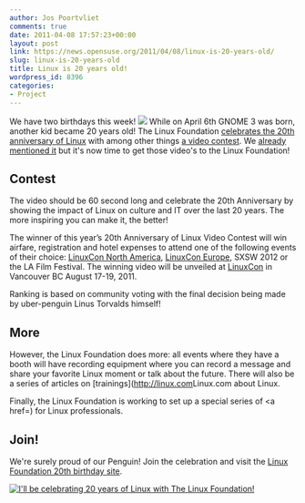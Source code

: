 ```yaml
---
author: Jos Poortvliet
comments: true
date: 2011-04-08 17:57:23+00:00
layout: post
link: https://news.opensuse.org/2011/04/08/linux-is-20-years-old/
slug: linux-is-20-years-old
title: Linux is 20 years old!
wordpress_id: 8396
categories:
- Project
---
```


We have two birthdays this week!
[![](http://www.linuxfoundation.org/20th/images/linux20infographic.png)](http://www.linuxfoundation.org/20th/images/linux20infographic.png)
While on April 6th GNOME 3 was born, another kid became 20 years old! The Linux Foundation [celebrates the 20th anniversary of Linux](http://www.linuxfoundation.org/20th/) with among other things [a video contest](http://video.linux.com/categories/video-contests/20th-anniversary-linux-video-contest). We [already mentioned it](http://news.opensuse.org/2011/03/25/linux-foundation-20th-anniversary-of-linux-campaign-and-video-contest/) but it's now time to get those video's to the Linux Foundation!<!-- more -->


## Contest


The video should be 60 second long and celebrate the 20th Anniversary by showing the impact of Linux on culture and IT over the last 20 years. The more inspiring you can make it, the better!

The winner of this year’s 20th Anniversary of Linux Video Contest will  win airfare, registration and hotel expenses to attend one of the  following events of their choice: [LinuxCon North America](http://events.linuxfoundation.org/events/linuxcon), [LinuxCon Europe](http://events.linuxfoundation.org/events/linuxcon-europe), SXSW 2012 or the LA Film Festival. The winning video will be unveiled at [LinuxCon](http://events.linuxfoundation.org/events/linuxcon) in Vancouver BC August 17-19, 2011.

Ranking is based on community voting with the final decision being made by uber-penguin Linus Torvalds himself!



## More


However, the Linux Foundation does more: all events where they have a booth will have recording equipment where you can record a message and share your favorite Linux moment or talk about the future. There will also be a series of articles on [trainings](http://linux.com</a>Linux.com</a> about Linux.

Finally, the Linux Foundation is working to set up a special series of <a href=) for Linux professionals.



## Join!


We're surely proud of our Penguin! Join the celebration and visit the [Linux Foundation 20th birthday site](http://www.linuxfoundation.org/20th/).

[![I'll be celebrating 20 years of Linux with The Linux Foundation!](http://www.linuxfoundation.org/20th/images/lf_linux20_webbadge.png)](http://www.linuxfoundation.org/20th)
